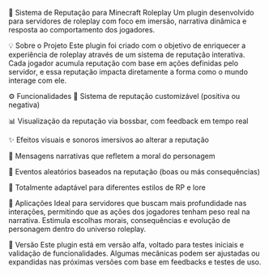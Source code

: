 🧭 Sistema de Reputação para Minecraft Roleplay
Um plugin desenvolvido para servidores de roleplay com foco em imersão, narrativa dinâmica e resposta ao comportamento dos jogadores.

💡 Sobre o Projeto
Este plugin foi criado com o objetivo de enriquecer a experiência de roleplay através de um sistema de reputação interativa. Cada jogador acumula reputação com base em ações definidas pelo servidor, e essa reputação impacta diretamente a forma como o mundo interage com ele.

⚙️ Funcionalidades
🎯 Sistema de reputação customizável (positiva ou negativa)

📊 Visualização da reputação via bossbar, com feedback em tempo real

✨ Efeitos visuais e sonoros imersivos ao alterar a reputação

📜 Mensagens narrativas que refletem a moral do personagem

🎲 Eventos aleatórios baseados na reputação (boas ou más consequências)

🔧 Totalmente adaptável para diferentes estilos de RP e lore

🧩 Aplicações
Ideal para servidores que buscam mais profundidade nas interações, permitindo que as ações dos jogadores tenham peso real na narrativa. Estimula escolhas morais, consequências e evolução de personagem dentro do universo roleplay.

🧪 Versão
Este plugin está em versão alfa, voltado para testes iniciais e validação de funcionalidades. Algumas mecânicas podem ser ajustadas ou expandidas nas próximas versões com base em feedbacks e testes de uso.
